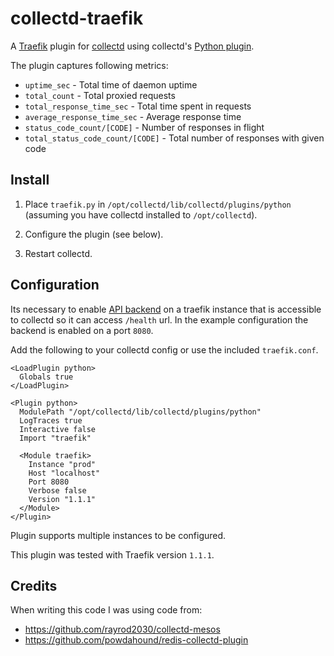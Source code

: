 # collectd-traefik

A [Traefik](https://traefik.io/) plugin for [collectd](https://collectd.org/)
using collectd's [Python plugin](https://collectd.org/documentation/manpages/collectd-python.5.shtml).

The plugin captures following metrics:

* `uptime_sec` - Total time of daemon uptime
* `total_count` - Total proxied requests
* `total_response_time_sec` - Total time spent in requests
* `average_response_time_sec` - Average response time
* `status_code_count/[CODE]` - Number of responses in flight
* `total_status_code_count/[CODE]` - Total number of responses with given code

## Install

1. Place `traefik.py` in `/opt/collectd/lib/collectd/plugins/python` (assuming
   you have collectd installed to `/opt/collectd`).

2. Configure the plugin (see below).

3. Restart collectd.

## Configuration

Its necessary to enable [API backend](https://docs.traefik.io/toml/#api-backend)
on a traefik instance that is accessible to collectd so it can access `/health`
url. In the example configuration the backend is enabled on a port `8080`.

Add the following to your collectd config or use the included `traefik.conf`.

```
<LoadPlugin python>
  Globals true
</LoadPlugin>

<Plugin python>
  ModulePath "/opt/collectd/lib/collectd/plugins/python"
  LogTraces true
  Interactive false
  Import "traefik"

  <Module traefik>
    Instance "prod"
    Host "localhost"
    Port 8080
    Verbose false
    Version "1.1.1"
  </Module>
</Plugin>
```

Plugin supports multiple instances to be configured.

This plugin was tested with Traefik version `1.1.1`.

## Credits

When writing this code I was using code from:

* https://github.com/rayrod2030/collectd-mesos
* https://github.com/powdahound/redis-collectd-plugin
